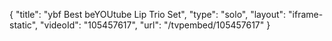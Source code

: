 {
    "title": "ybf Best beYOUtube Lip Trio Set",
    "type": "solo",
    "layout": "iframe-static",
    "videoId": "105457617",
    "url": "\/tvpembed\/105457617"
}